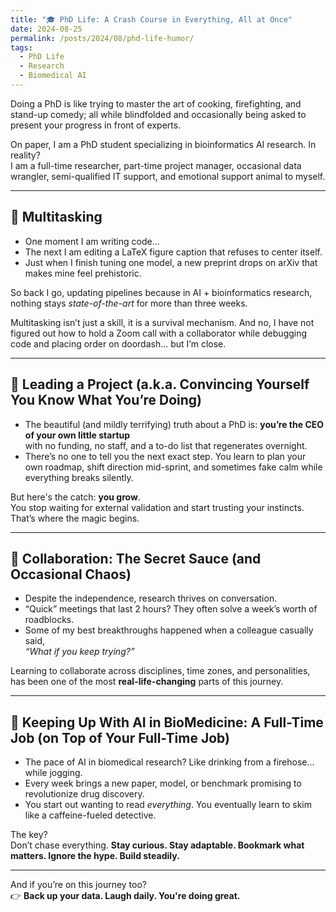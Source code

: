 ```yaml
---
title: "🎓 PhD Life: A Crash Course in Everything, All at Once"
date: 2024-08-25
permalink: /posts/2024/08/phd-life-humor/
tags:
  - PhD Life
  - Research
  - Biomedical AI
---
```



Doing a PhD is like trying to master the art of cooking, firefighting, and stand-up comedy; all while blindfolded and occasionally being asked to present your progress in front of experts.  

On paper, I am a PhD student specializing in bioinformatics AI research. In reality?  
I am a full-time researcher, part-time project manager, occasional data wrangler, semi-qualified IT support, and emotional support animal to myself.

---

## 🔄 Multitasking

- One moment I am writing code...  
- The next I am editing a LaTeX figure caption that refuses to center itself.  
- Just when I finish tuning one model, a new preprint drops on arXiv that makes mine feel prehistoric.

So back I go, updating pipelines because in AI + bioinformatics research, nothing stays *state-of-the-art* for more than three weeks.  

Multitasking isn’t just a skill, it is a survival mechanism. And no, I have not figured out how to hold a Zoom call with a collaborator while debugging code and placing order on doordash... but I’m close.

---

## 🧠 Leading a Project (a.k.a. Convincing Yourself You Know What You’re Doing)

- The beautiful (and mildly terrifying) truth about a PhD is: **you’re the CEO of your own little startup**  
with no funding, no staff, and a to-do list that regenerates overnight.  
- There’s no one to tell you the next exact step. You learn to plan your own roadmap, shift direction mid-sprint, and sometimes fake calm while everything breaks silently.

But here's the catch: **you grow**.  
You stop waiting for external validation and start trusting your instincts. That’s where the magic begins.

---

## 🤝 Collaboration: The Secret Sauce (and Occasional Chaos)

- Despite the independence, research thrives on conversation.  
- “Quick” meetings that last 2 hours? They often solve a week’s worth of roadblocks.  
- Some of my best breakthroughs happened when a colleague casually said,  
  *“What if you keep trying?”*

Learning to collaborate across disciplines, time zones, and personalities, has been one of the most **real-life-changing** parts of this journey.

---

## 🚀 Keeping Up With AI in BioMedicine: A Full-Time Job (on Top of Your Full-Time Job)

- The pace of AI in biomedical research? Like drinking from a firehose... while jogging.  
- Every week brings a new paper, model, or benchmark promising to revolutionize drug discovery.  
- You start out wanting to read *everything*. You eventually learn to skim like a caffeine-fueled detective.

The key?  
Don’t chase everything. **Stay curious. Stay adaptable. Bookmark what matters. Ignore the hype. Build steadily.**

---


And if you’re on this journey too?  
👉 **Back up your data. Laugh daily. You're doing great.**
